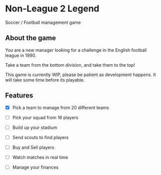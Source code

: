 # Non-League 2 Legend
Soccer / Football management game

## About the game
You are a new manager looking for a challenge in the English football league in 1990.

Take a team from the bottom division, and take them to the top!

This game is currently WIP, please be patient as development happens. It will take some time before its playable.

## Features
- [X] Pick a team to manage from 20 different teams
- [ ] Pick your squad from 16 players
- [ ] Build up your stadium
- [ ] Send scouts to find players
- [ ] Buy and Sell players
- [ ] Watch matches in real time
- [ ] Manage your finances


